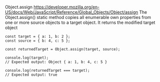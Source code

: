 


Object.assign
https://developer.mozilla.org/en-US/docs/Web/JavaScript/Reference/Global_Objects/Object/assign
The Object.assign() static method copies all enumerable own properties from one or more source objects to a target object.
It returns the modified target object
```
const target = { a: 1, b: 2 };
const source = { b: 4, c: 5 };

const returnedTarget = Object.assign(target, source);

console.log(target);
// Expected output: Object { a: 1, b: 4, c: 5 }

console.log(returnedTarget === target);
// Expected output: true
```